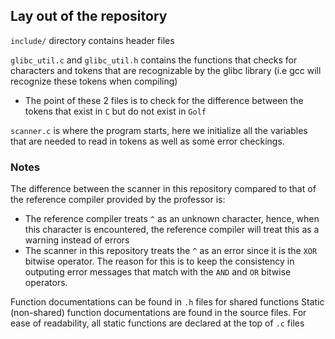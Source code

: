## Lay out of the repository

`include/` directory contains header files

`glibc_util.c` and `glibc_util.h` contains the functions that checks for characters and tokens that are recognizable by the glibc library (i.e gcc will recognize these tokens when compiling)
- The point of these 2 files is to check for the difference between the tokens that exist in `C` but do not exist in `Golf`

`scanner.c` is where the program starts, here we initialize all the variables that are needed to read in tokens as well as some error checkings. 

### Notes

The difference between the scanner in this repository compared to that of the reference compiler provided by the professor is:
 - The reference compiler treats `^` as an unknown character, hence, when this character is encountered, the reference compiler will treat this as a warning instead of errors
 - The scanner in this repository treats the `^` as an error since it is the `XOR` bitwise operator. The reason for this is to keep the consistency in outputing error messages that match with the `AND` and `OR` bitwise operators. 

 Function documentations can be found in `.h` files for shared functions
 Static (non-shared) function documentations are found in the source files. For ease of readability, all static functions are declared at the top of `.c` files
